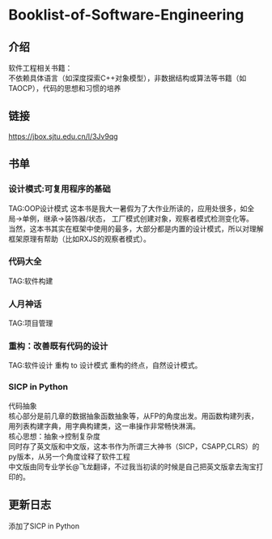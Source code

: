 # Booklist-of-Software-Engineering
## 介绍
软件工程相关书籍：  
不依赖具体语言（如深度探索C++对象模型），非数据结构或算法等书籍（如TAOCP），代码的思想和习惯的培养

## 链接
https://jbox.sjtu.edu.cn/l/3Jv9qg

## 书单

### 设计模式:可复用程序的基础
TAG:OOP设计模式
这本书是我大一暑假为了大作业所读的，应用处很多，如全局->单例，继承->装饰器/状态， 工厂模式创建对象，观察者模式检测变化等。  
当然，这本书其实在框架中使用的最多，大部分都是内置的设计模式，所以对理解框架原理有帮助（比如RXJS的观察者模式）。

### 代码大全
TAG:软件构建

### 人月神话
TAG:项目管理

### 重构：改善既有代码的设计
TAG:软件设计
重构 to 设计模式
重构的终点，自然设计模式。

### SICP in Python
代码抽象    
核心部分是前几章的数据抽象函数抽象等，从FP的角度出发。用函数构建列表，用列表构建字典，用字典构建类，这一串操作非常畅快淋漓。      
核心思想：抽象->控制复杂度    
同时存了英文版和中文版，这本书作为所谓三大神书（SICP，CSAPP,CLRS）的py版本，从另一个角度诠释了软件工程    
中文版由同专业学长@飞龙翻译，不过我当初读的时候是自己把英文版拿去淘宝打印的。

## 更新日志
添加了SICP in Python
